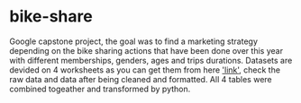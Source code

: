 # bike-share
Google capstone project, the goal was to find a marketing strategy depending on the bike sharing actions that have been done over this year with different memberships, genders, ages and trips durations.
Datasets are devided on 4 worksheets as you can get them from here ['link'](https://divvy-tripdata.s3.amazonaws.com/index.html), check the raw data and data after being cleaned and formatted.
All 4 tables were combined togeather and transformed by python.
